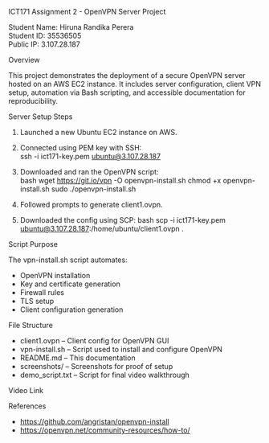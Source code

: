 ICT171 Assignment 2 - OpenVPN Server Project

Student Name: Hiruna Randika Perera  
Student ID: 35536505  
Public IP: 3.107.28.187  

Overview

This project demonstrates the deployment of a secure OpenVPN server hosted on an AWS EC2 instance. It includes server configuration, client VPN setup, automation via Bash scripting, and accessible documentation for reproducibility.

Server Setup Steps

1. Launched a new Ubuntu EC2 instance on AWS.
2. Connected using PEM key with SSH:  
   ssh -i ict171-key.pem ubuntu@3.107.28.187
3. Downloaded and ran the OpenVPN script:  
   bash
   wget https://git.io/vpn -O openvpn-install.sh
   chmod +x openvpn-install.sh
   sudo ./openvpn-install.sh
   
4. Followed prompts to generate client1.ovpn.
5. Downloaded the config using SCP:
   bash
   scp -i ict171-key.pem ubuntu@3.107.28.187:/home/ubuntu/client1.ovpn .
   

Script Purpose

The vpn-install.sh script automates:
- OpenVPN installation
- Key and certificate generation
- Firewall rules
- TLS setup
- Client configuration generation

File Structure

- client1.ovpn – Client config for OpenVPN GUI
- vpn-install.sh – Script used to install and configure OpenVPN
- README.md – This documentation
- screenshots/ – Screenshots for proof of setup
- demo_script.txt – Script for final video walkthrough

Video Link


References

- https://github.com/angristan/openvpn-install  
- https://openvpn.net/community-resources/how-to/  
